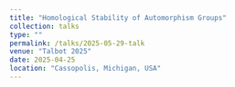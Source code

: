 ```yaml
---
title: "Homological Stability of Automorphism Groups"
collection: talks
type: ""
permalink: /talks/2025-05-29-talk
venue: "Talbot 2025"
date: 2025-04-25
location: "Cassopolis, Michigan, USA"
---
```


